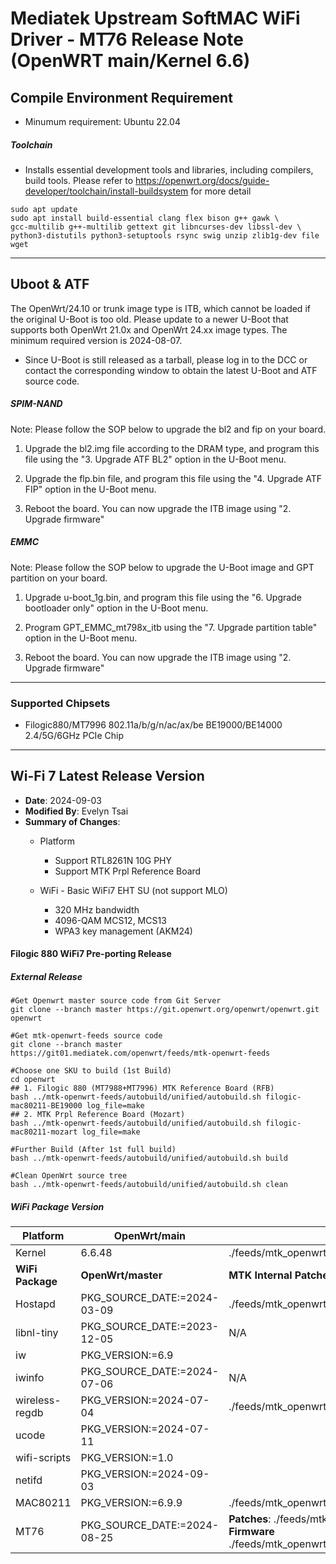 # Mediatek Upstream SoftMAC WiFi Driver - MT76 Release Note (OpenWRT main/Kernel 6.6)

## Compile Environment Requirement

- Minumum requirement: Ubuntu 22.04 

##### Toolchain

- Installs essential development tools and libraries, including compilers, build tools. Please refer to https://openwrt.org/docs/guide-developer/toolchain/install-buildsystem for more detail
```
sudo apt update
sudo apt install build-essential clang flex bison g++ gawk \
gcc-multilib g++-multilib gettext git libncurses-dev libssl-dev \
python3-distutils python3-setuptools rsync swig unzip zlib1g-dev file wget
```
---

## Uboot & ATF
The OpenWrt/24.10 or trunk image type is ITB, which cannot be loaded if the original U-Boot is too old. Please update to a newer U-Boot that supports both OpenWrt 21.0x and OpenWrt 24.xx image types. The minimum required version is 2024-08-07.

- Since U-Boot is still released as a tarball, please log in to the DCC or contact the corresponding window to obtain the latest U-Boot and ATF source code.

##### SPIM-NAND
Note: Please follow the SOP below to upgrade the bl2 and fip on your board.

1. Upgrade the bl2.img file according to the DRAM type, and program this file using the "3. Upgrade ATF BL2" option in the U-Boot menu.

2. Upgrade the flp.bin file, and program this file using the "4. Upgrade ATF FIP" option in the U-Boot menu.

3. Reboot the board. You can now upgrade the ITB image using "2. Upgrade firmware"

##### EMMC
Note: Please follow the SOP below to upgrade the U-Boot image and GPT partition on your board.

1. Upgrade u-boot_1g.bin, and program this file using the "6. Upgrade bootloader only" option in the U-Boot menu.

2. Program GPT_EMMC_mt798x_itb using the "7. Upgrade partition table" option in the U-Boot menu. 

3. Reboot the board. You can now upgrade the ITB image using "2. Upgrade firmware"
---

### Supported Chipsets
- Filogic880/MT7996 802.11a/b/g/n/ac/ax/be BE19000/BE14000 2.4/5G/6GHz PCIe Chip
---

## Wi-Fi 7 Latest Release Version

- **Date**: 2024-09-03
- **Modified By**: Evelyn Tsai
- **Summary of Changes**:
  - Platform
    - Support RTL8261N 10G PHY
    - Support MTK Prpl Reference Board

  - WiFi - Basic WiFi7 EHT SU (not support MLO) 
    - 320 MHz bandwidth
    - 4096-QAM MCS12, MCS13
    - WPA3 key management (AKM24)


#### Filogic 880 WiFi7 Pre-porting Release

##### External Release

```
#Get Openwrt master source code from Git Server
git clone --branch master https://git.openwrt.org/openwrt/openwrt.git openwrt

#Get mtk-openwrt-feeds source code
git clone --branch master https://git01.mediatek.com/openwrt/feeds/mtk-openwrt-feeds

#Choose one SKU to build (1st Build)
cd openwrt
## 1. Filogic 880 (MT7988+MT7996) MTK Reference Board (RFB)
bash ../mtk-openwrt-feeds/autobuild/unified/autobuild.sh filogic-mac80211-BE19000 log_file=make
## 2. MTK Prpl Reference Board (Mozart)
bash ../mtk-openwrt-feeds/autobuild/unified/autobuild.sh filogic-mac80211-mozart log_file=make

#Further Build (After 1st full build)
bash ../mtk-openwrt-feeds/autobuild/unified/autobuild.sh build

#Clean OpenWrt source tree
bash ../mtk-openwrt-feeds/autobuild/unified/autobuild.sh clean
```

##### WiFi Package Version

| Platform                 | OpenWrt/main                  | git01.mediatek.com                                                                |
|--------------------------|-------------------------------|-----------------------------------------------------------------------------------|
| Kernel                   | 6.6.48                        | ./feeds/mtk_openwrt_feed/master/patches-base |
| **WiFi Package**         | **OpenWrt/master**            | **MTK Internal Patches**                                                          |
| Hostapd                  | PKG_SOURCE_DATE:=2024-03-09   | ./feeds/mtk_openwrt_feed/autobuild/unified/filogic/mac80211/master/files/package/nerwork/services/hostapd/patches         |
| libnl-tiny               | PKG_SOURCE_DATE:=2023-12-05   | N/A                                                                               |
| iw                       | PKG_VERSION:=6.9              |                |
| iwinfo                   | PKG_SOURCE_DATE:=2024-07-06   | N/A                                                                               |
| wireless-regdb           | PKG_VERSION:=2024-07-04       | ./feeds/mtk_openwrt_feed/autobuild/unified/filogic/mac80211/master/files/package/firmware/wireless-regdb/patches                |
| ucode                    | PKG_VERSION:=2024-07-11       | |
| wifi-scripts             | PKG_VERSION:=1.0              |   |
| netifd                   | PKG_VERSION:=2024-09-03       |   |
| MAC80211                 | PKG_VERSION:=6.9.9 |  ./feeds/mtk_openwrt_feed/autobuild/unified/filogic/mac80211/master/files/package/kernel/mac80211/patches |
| MT76                     | PKG_SOURCE_DATE:=2024-08-25   | **Patches**: ./feeds/mtk_openwrt_feed/autobuild/unified/filogic/mac80211/master/files/package/kernel/mt76/patches **Firmware** ./feeds/mtk_openwrt_feed/autobuild/unified/filogic/mac80211/master/files/package/kernel/mt76/src/firmware/mt7996 |
